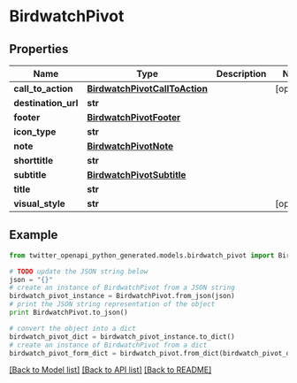 # BirdwatchPivot


## Properties

Name | Type | Description | Notes
------------ | ------------- | ------------- | -------------
**call_to_action** | [**BirdwatchPivotCallToAction**](BirdwatchPivotCallToAction.md) |  | [optional] 
**destination_url** | **str** |  | 
**footer** | [**BirdwatchPivotFooter**](BirdwatchPivotFooter.md) |  | 
**icon_type** | **str** |  | 
**note** | [**BirdwatchPivotNote**](BirdwatchPivotNote.md) |  | 
**shorttitle** | **str** |  | 
**subtitle** | [**BirdwatchPivotSubtitle**](BirdwatchPivotSubtitle.md) |  | 
**title** | **str** |  | 
**visual_style** | **str** |  | [optional] 

## Example

```python
from twitter_openapi_python_generated.models.birdwatch_pivot import BirdwatchPivot

# TODO update the JSON string below
json = "{}"
# create an instance of BirdwatchPivot from a JSON string
birdwatch_pivot_instance = BirdwatchPivot.from_json(json)
# print the JSON string representation of the object
print BirdwatchPivot.to_json()

# convert the object into a dict
birdwatch_pivot_dict = birdwatch_pivot_instance.to_dict()
# create an instance of BirdwatchPivot from a dict
birdwatch_pivot_form_dict = birdwatch_pivot.from_dict(birdwatch_pivot_dict)
```
[[Back to Model list]](../README.md#documentation-for-models) [[Back to API list]](../README.md#documentation-for-api-endpoints) [[Back to README]](../README.md)


